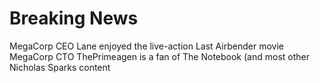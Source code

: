 # Breaking News

MegaCorp CEO Lane enjoyed the live-action Last Airbender movie
MegaCorp CTO ThePrimeagen is a fan of The Notebook (and most other Nicholas Sparks content